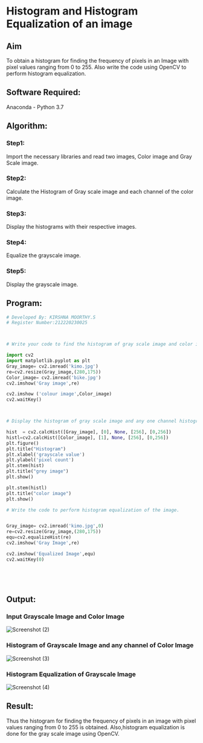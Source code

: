 # Histogram and Histogram Equalization of an image
## Aim
To obtain a histogram for finding the frequency of pixels in an Image with pixel values ranging from 0 to 255. Also write the code using OpenCV to perform histogram equalization.

## Software Required:
Anaconda - Python 3.7

## Algorithm:
### Step1:

Import the necessary libraries and read two images, Color image and Gray Scale image.
### Step2:
Calculate the Histogram of Gray scale image and each channel of the color image.
### Step3:
Display the histograms with their respective images.
### Step4:

Equalize the grayscale image.
### Step5:
Display the grayscale image.

## Program:
```python
# Developed By: KIRSHNA MOORTHY.S
# Register Number:212220230025



# Write your code to find the histogram of gray scale image and color image channels.

import cv2
import matplotlib.pyplot as plt
Gray_image= cv2.imread('kimo.jpg')
re=cv2.resize(Gray_image,(280,175))
Color_image= cv2.imread('bike.jpg') 
cv2.imshow('Gray image',re)

cv2.imshow ('colour image',Color_image)
cv2.waitKey()



# Display the histogram of gray scale image and any one channel histogram from color image

hist  = cv2.calcHist([Gray_image], [0], None, [256], [0,256]) 
histl=cv2.calcHist([Color_image], [1], None, [256], [0,256]) 
plt.figure()
plt.title("Histogram")
plt.xlabel('grayscale value')
plt.ylabel('pixel count')
plt.stem(hist)
plt.title("grey image")
plt.show()

plt.stem(histl)
plt.title("color image")
plt.show()

# Write the code to perform histogram equalization of the image. 


Gray_image= cv2.imread('kimo.jpg',0)
re=cv2.resize(Gray_image,(280,175))
equ=cv2.equalizeHist(re)
cv2.imshow('Gray Image',re)

cv2.imshow('Equalized Image',equ)
cv2.waitKey(0)






```
## Output:
### Input Grayscale Image and Color Image


![Screenshot (2)](https://user-images.githubusercontent.com/75241177/167393826-42a9e93e-666a-4823-82f0-028c5b9f68ba.png)


### Histogram of Grayscale Image and any channel of Color Image

![Screenshot (3)](https://user-images.githubusercontent.com/75241177/167393837-bcf322bf-ced4-4f02-834a-b3f564907577.png)


### Histogram Equalization of Grayscale Image
![Screenshot (4)](https://user-images.githubusercontent.com/75241177/167393845-d4e86219-98e9-4102-bc49-87c19e53fdde.png)



## Result: 
Thus the histogram for finding the frequency of pixels in an image with pixel values ranging from 0 to 255 is obtained. Also,histogram equalization is done for the gray scale image using OpenCV.
